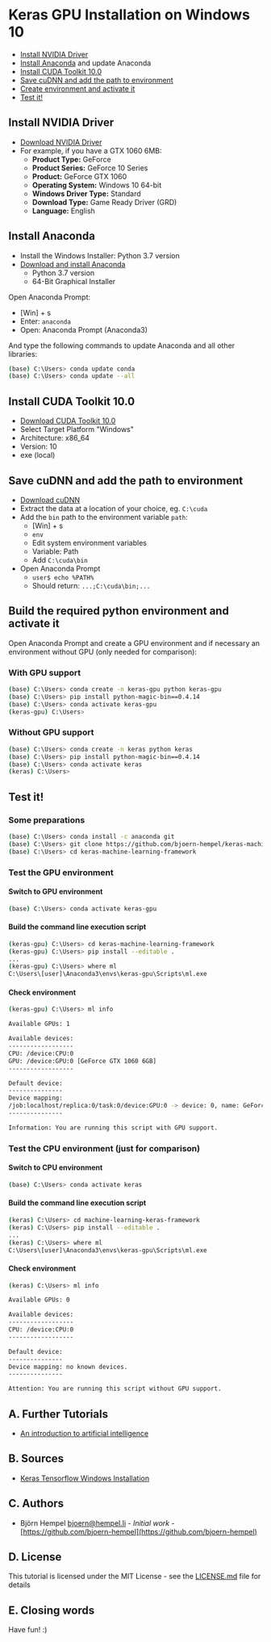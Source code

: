 # Keras GPU Installation on Windows 10

* [Install NVIDIA Driver](#user-content-install-nvidia-driver)
* [Install Anaconda](#user-content-install-anaconda) and update Anaconda
* [Install CUDA Toolkit 10.0](#user-content-install-cuda-toolkit-100)
* [Save cuDNN and add the path to environment](#save-cudnn-and-add-the-path-to-environment)
* [Create environment and activate it](#user-content-create-environment-and-activate-it)
* [Test it!](#user-content-test-it)

## Install NVIDIA Driver

* [Download NVIDIA Driver](https://www.nvidia.com/Download/index.aspx?lang=en-us)
* For example, if you have a GTX 1060 6MB:
  * **Product Type:** GeForce
  * **Product Series:** GeForce 10 Series
  * **Product:** GeForce GTX 1060
  * **Operating System:** Windows 10 64-bit
  * **Windows Driver Type:** Standard
  * **Download Type:** Game Ready Driver (GRD)
  * **Language:**	English

## Install Anaconda

* Install the Windows Installer: Python 3.7 version
* [Download and install Anaconda](https://www.anaconda.com/distribution/)
  * Python 3.7 version
  * 64-Bit Graphical Installer

Open Anaconda Prompt:

* [Win] + s
* Enter: `anaconda`
* Open: Anaconda Prompt (Anaconda3)

And type the following commands to update Anaconda and all other libraries:

```bash
(base) C:\Users> conda update conda
(base) C:\Users> conda update --all
```

## Install CUDA Toolkit 10.0

* [Download CUDA Toolkit 10.0](https://developer.nvidia.com/cuda-downloads)
* Select Target Platform "Windows"
* Architecture: x86_64
* Version: 10
* exe (local)

## Save cuDNN and add the path to environment

* [Download cuDNN](https://developer.nvidia.com/rdp/cudnn-download)
* Extract the data at a location of your choice, eg. `C:\cuda`
* Add the `bin` path to the environment variable `path`:
  * [Win] + s
  * `env`
  * Edit system environment variables
  * Variable: Path
  * Add `C:\cuda\bin`
* Open Anaconda Prompt
  * `user$ echo %PATH%`
  * Should return: `...;C:\cuda\bin;...`

## Build the required python environment and activate it

Open Anaconda Prompt and create a GPU environment and if necessary an environment without GPU (only needed for comparison):

### With GPU support

```bash
(base) C:\Users> conda create -n keras-gpu python keras-gpu
(base) C:\Users> pip install python-magic-bin==0.4.14
(base) C:\Users> conda activate keras-gpu
(keras-gpu) C:\Users>
```

### Without GPU support

```bash
(base) C:\Users> conda create -n keras python keras
(base) C:\Users> pip install python-magic-bin==0.4.14
(base) C:\Users> conda activate keras
(keras) C:\Users>
```

## Test it!

### Some preparations

```bash
(base) C:\Users> conda install -c anaconda git
(base) C:\Users> git clone https://github.com/bjoern-hempel/keras-machine-learning-framework.git
(base) C:\Users> cd keras-machine-learning-framework
```

### Test the GPU environment

#### Switch to GPU environment

```bash
(base) C:\Users> conda activate keras-gpu
```

#### Build the command line execution script

```bash
(keras-gpu) C:\Users> cd keras-machine-learning-framework
(keras-gpu) C:\Users> pip install --editable .
...
(keras-gpu) C:\Users> where ml
C:\Users\[user]\Anaconda3\envs\keras-gpu\Scripts\ml.exe
```

#### Check environment

```bash
(keras-gpu) C:\Users> ml info

Available GPUs: 1

Available devices:
------------------
CPU: /device:CPU:0
GPU: /device:GPU:0 [GeForce GTX 1060 6GB]
------------------

Default device:
---------------
Device mapping:
/job:localhost/replica:0/task:0/device:GPU:0 -> device: 0, name: GeForce GTX 1060 6GB, ...
---------------

Information: You are running this script with GPU support.
```

### Test the CPU environment (just for comparison)

#### Switch to CPU environment

```bash
(base) C:\Users> conda activate keras
```

#### Build the command line execution script

```bash
(keras) C:\Users> cd machine-learning-keras-framework
(keras) C:\Users> pip install --editable .
...
(keras) C:\Users> where ml
C:\Users\[user]\Anaconda3\envs\keras-gpu\Scripts\ml.exe
```

#### Check environment

```bash
(keras) C:\Users> ml info

Available GPUs: 0

Available devices:
------------------
CPU: /device:CPU:0
------------------

Default device:
---------------
Device mapping: no known devices.
---------------

Attention: You are running this script without GPU support.
```

## A. Further Tutorials

* [An introduction to artificial intelligence](https://github.com/friends-of-ai/an-introduction-to-artificial-intelligence)

## B. Sources

* [Keras Tensorflow Windows Installation](https://github.com/antoniosehk/keras-tensorflow-windows-installation)

## C. Authors

* Björn Hempel <bjoern@hempel.li> - _Initial work_ - [https://github.com/bjoern-hempel](https://github.com/bjoern-hempel)

## D. License

This tutorial is licensed under the MIT License - see the [LICENSE.md](/LICENSE.md) file for details

## E. Closing words

Have fun! :)

